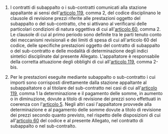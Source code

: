 1. I contratti di subappalto o i sub-contratti comunicati alla stazione appaltante ai sensi dell'[articolo 119](/articolo-119/2), comma 2, del codice disciplinano le clausole di revisione prezzi riferite alle prestazioni oggetto del subappalto o del sub-contratto, che si attivano al verificarsi delle particolari condizioni di natura oggettiva di cui all'[articolo 60](/articolo-60/2), comma 2. Le clausole di cui al primo periodo sono definite tra le parti tenuto conto dei meccanismi revisionali e dei limiti di spesa di cui all'articolo 60 del codice, delle specifiche prestazioni oggetto del contratto di subappalto o del sub-contratto e delle modalità di determinazione degli indici sintetici disciplinate dal presente Allegato. L'appaltatore è responsabile della corretta attuazione degli obblighi di cui all'[articolo 119](/articolo-119/2), comma 2-bis.

2. Per le prestazioni eseguite mediante subappalto o sub-contratto i cui importi sono corrisposti direttamente dalla stazione appaltante al subappaltatore o al titolare del sub-contratto nei casi di cui all'[articolo 119](/articolo-119/2), comma 1 la determinazione e il pagamento delle somme, in aumento o in diminuzione, dovute a titolo di revisione dei prezzi sono effettuati in coerenza con l'[articolo 5](/allegato-2.2bis-articolo-5/2). Negli altri casi l'appaltatore provvede alla determinazione e al pagamento delle somme dovute a titolo di revisione dei prezzi secondo quanto previsto, nel rispetto delle disposizioni di cui all'[articolo 60](/articolo-60/2) del codice e al presente Allegato, nel contratto di subappalto o nel sub-contralto.
